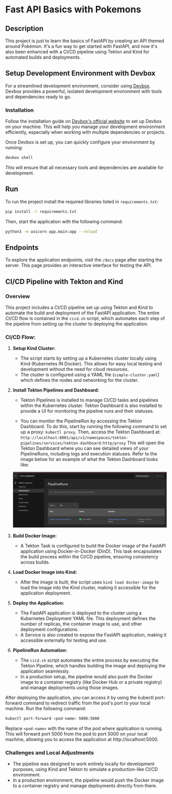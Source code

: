 
# Fast API Basics with Pokemons

## Description

This project is just to learn the basics of FastAPI by creating an API themed around Pokémon. It's a fun way to get started with FastAPI, and now it's also been enhanced with a CI/CD pipeline using Tekton and Kind for automated builds and deployments.

## Setup Development Environment with Devbox

For a streamlined development environment, consider using [Devbox](https://www.jetify.com/devbox). Devbox provides a powerful, isolated development environment with tools and dependencies ready to go.

### Installation

Follow the installation guide on [Devbox's official website](https://www.jetify.com/devbox) to set up Devbox on your machine. This will help you manage your development environment efficiently, especially when working with multiple dependencies or projects.

Once Devbox is set up, you can quickly configure your environment by running:

```bash
devbox shell
```

This will ensure that all necessary tools and dependencies are available for development.

## Run

To run the project install the required libraries listed in `requirements.txt`:

```bash
pip install -r requirements.txt
```

Then, start the application with the following command:

```bash
python3 -m uvicorn app.main:app --reload
```

## Endpoints

To explore the application endpoints, visit the `/docs` page after starting the server. This page provides an interactive interface for testing the API.

## CI/CD Pipeline with Tekton and Kind

### Overview

This project includes a CI/CD pipeline set up using Tekton and Kind to automate the build and deployment of the FastAPI application. The entire CI/CD flow is contained in the `cicd.sh` script, which automates each step of the pipeline from setting up the cluster to deploying the application.

### CI/CD Flow:

1. **Setup Kind Cluster:**
   - The script starts by setting up a Kubernetes cluster locally using Kind (Kubernetes IN Docker). This allows for easy local testing and development without the need for cloud resources.
   - The cluster is configured using a YAML file (`simple-cluster.yaml`) which defines the nodes and networking for the cluster.

2. **Install Tekton Pipelines and Dashboard:**
   - Tekton Pipelines is installed to manage CI/CD tasks and pipelines within the Kubernetes cluster. Tekton Dashboard is also installed to provide a UI for monitoring the pipeline runs and their statuses.

   - You can monitor the PipelineRun by accessing the Tekton Dashboard. To do this, start by running the following command to set up a proxy: `kubectl proxy`. Then, access the Tekton Dashboard at: `http://localhost:8001/api/v1/namespaces/tekton-pipelines/services/tekton-dashboard:http/proxy`
   This will open the Tekton Dashboard where you can see detailed views of your PipelineRuns, including logs and execution statuses. Refer to the image below for an example of what the Tekton Dashboard looks like:

   ![alt text](/imgs/tekton-dash.png)

3. **Build Docker Image:**
   - A Tekton Task is configured to build the Docker image of the FastAPI application using Docker-in-Docker (DinD). This task encapsulates the build process within the CI/CD pipeline, ensuring consistency across builds.

4. **Load Docker Image into Kind:**
   - After the image is built, the script uses `kind load docker-image` to load the image into the Kind cluster, making it accessible for the application deployment.

5. **Deploy the Application:**
   - The FastAPI application is deployed to the cluster using a Kubernetes Deployment YAML file. This deployment defines the number of replicas, the container image to use, and other deployment configurations.
   - A Service is also created to expose the FastAPI application, making it accessible externally for testing and use.

6. **PipelineRun Automation:**
   - The `cicd.sh` script automates the entire process by executing the Tekton Pipeline, which handles building the image and deploying the application seamlessly.
   - In a production setup, the pipeline would also push the Docker image to a container registry (like Docker Hub or a private registry) and manage deployments using those images.

After deploying the application, you can access it by using the kubectl port-forward command to redirect traffic from the pod's port to your local machine. Run the following command:

```bash
kubectl port-forward <pod-name> 5000:5000
```

Replace `<pod-name>` with the name of the pod where application is running. This will forward port 5000 from the pod to port 5000 on your local machine, allowing you to access the application at http://localhost:5000.

### Challenges and Local Adjustments

- The pipeline was designed to work entirely locally for development purposes, using Kind and Tekton to simulate a production-like CI/CD environment.
- In a production environment, the pipeline would push the Docker image to a container registry and manage deployments directly from there.
